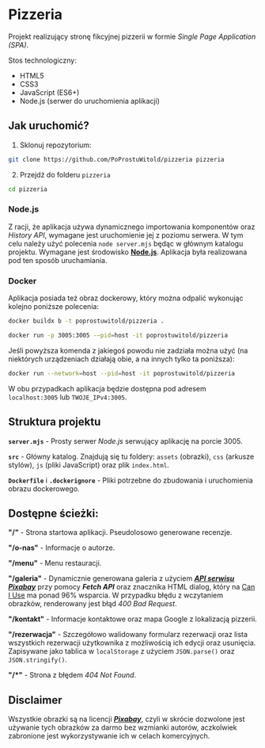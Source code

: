 # Pizzeria
Projekt realizujący stronę fikcyjnej pizzerii w formie *Single Page Application (SPA)*.

Stos technologiczny:
- HTML5
- CSS3
- JavaScript (ES6+)
- Node.js (serwer do uruchomienia aplikacji)

## Jak uruchomić?

1. Sklonuj repozytorium:
```bash
git clone https://github.com/PoProstuWitold/pizzeria pizzeria
```

2. Przejdź do folderu ``pizzeria``
```bash
cd pizzeria
```

### Node.js
Z racji, że aplikacja używa dynamicznego importowania komponentów oraz *History API*, wymagane jest uruchomienie jej z poziomu serwera. W tym celu należy użyć polecenia ``node server.mjs`` będąc w głównym katalogu projektu. Wymagane jest środowisko **[Node.js](https://nodejs.org/)**. Aplikacja była realizowana pod ten sposób uruchamiania.

### Docker
Aplikacja posiada też obraz dockerowy, który można odpalić wykonując kolejno poniższe polecenia:
```bash
docker buildx b -t poprostuwitold/pizzeria .
```

```bash
docker run -p 3005:3005 -–pid=host -it poprostuwitold/pizzeria
```

Jeśli powyższa komenda z jakiegoś powodu nie zadziała można użyć (na niektórych urządzeniach działają obie, a na innych tylko ta poniższa):

```bash
docker run --network=host --pid=host -it poprostuwitold/pizzeria
```

W obu przypadkach aplikacja będzie dostępna pod adresem ``localhost:3005`` lub ``TWOJE_IPv4:3005``.

## Struktura projektu
**`server.mjs`** - Prosty serwer *Node.js* serwujący aplikację na porcie 3005.

**`src`** - Główny katalog. Znajdują się tu foldery: `assets` (obrazki), `css` (arkusze stylów), `js` (pliki JavaScript) oraz plik `index.html`.

**`Dockerfile`** i **`.dockerignore`** - Pliki potrzebne do zbudowania i uruchomienia obrazu dockerowego.

## Dostępne ścieżki:
**"/"** - Strona startowa aplikacji. Pseudolosowo generowane recenzje. 

**"/o-nas"** - Informacje o autorze.

**"/menu"** - Menu restauracji.

**"/galeria"** - Dynamicznie generowana galeria z użyciem ***[API serwisu Pixabay](https://pixabay.com/api/docs/)*** przy pomocy ***Fetch API*** oraz znacznika HTML dialog, który na [Can I Use](https://caniuse.com/dialog) ma ponad 96% wsparcia. W przypadku błędu z wczytaniem obrazków, renderowany jest błąd *400 Bad Request*.

**"/kontakt"** - Informacje kontaktowe oraz mapa Google z lokalizacją pizzerii. 

**"/rezerwacja"** - Szczegółowo walidowany formularz rezerwacji oraz lista wszystkich rezerwacji użytkownika z możliwością ich edycji oraz usunięcia. Zapisywane jako tablica w `localStorage` z użyciem `JSON.parse()` oraz `JSON.stringify()`.

**"/*"** - Strona z błędem *404 Not Found*.

## Disclaimer
Wszystkie obrazki są na licencji ***[Pixabay](https://pixabay.com/service/license-summary/)***, czyli w skrócie dozwolone jest używanie tych obrazków za darmo bez wzmianki autorów, aczkolwiek zabronione jest wykorzystywanie ich w celach komercyjnych.